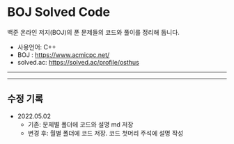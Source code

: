 # BOJ Solved Code

백준 온라인 저지(BOJ)의 푼 문제들의 코드와 풀이를 정리해 둡니다.

- 사용언어: C++
- BOJ : https://www.acmicpc.net/
- solved.ac: https://solved.ac/profile/osthus
  <br/>

<hr/>
<hr/>

## 수정 기록

- 2022.05.02
  - 기존: 문제별 폴더에 코드와 설명 md 저장
  - 변경 후: 월별 폴더에 코드 저장. 코드 첫머리 주석에 설명 작성
